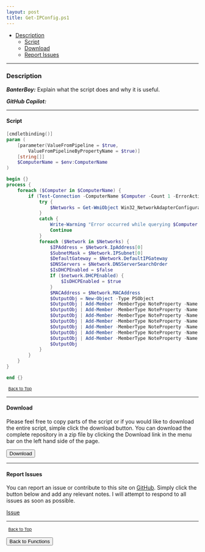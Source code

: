 ```yaml
---
layout: post
title: Get-IPConfig.ps1
---
```


- [Description](#description)
  - [Script](#script)
  - [Download](#download)
  - [Report Issues](#report-issues)

---

### Description

**_BanterBoy:_** Explain what the script does and why it is useful.

**_GitHub Copilot:_**

---

#### Script

```powershell
[cmdletbinding()]
param (
    [parameter(ValueFromPipeline = $true,
        ValueFromPipelineByPropertyName = $true)]
    [string[]]
    $ComputerName = $env:ComputerName
)

begin {}
process {
    foreach ($Computer in $ComputerName) {
        if (Test-Connection -ComputerName $Computer -Count 1 -ErrorAction 0) {
            try {
                $Networks = Get-WmiObject Win32_NetworkAdapterConfiguration -ComputerName $Computer -ErrorAction Stop | Where-Object { $_.IPEnabled }
            }
            catch {
                Write-Warning "Error occurred while querying $Computer."
                Continue
            }
            foreach ($Network in $Networks) {
                $IPAddress = $Network.IpAddress[0]
                $SubnetMask = $Network.IPSubnet[0]
                $DefaultGateway = $Network.DefaultIPGateway
                $DNSServers = $Network.DNSServerSearchOrder
                $IsDHCPEnabled = $false
                If ($network.DHCPEnabled) {
                    $IsDHCPEnabled = $true
                }
                $MACAddress = $Network.MACAddress
                $OutputObj = New-Object -Type PSObject
                $OutputObj | Add-Member -MemberType NoteProperty -Name ComputerName -Value $Computer.ToUpper()
                $OutputObj | Add-Member -MemberType NoteProperty -Name IPAddress -Value $IPAddress
                $OutputObj | Add-Member -MemberType NoteProperty -Name SubnetMask -Value $SubnetMask
                $OutputObj | Add-Member -MemberType NoteProperty -Name Gateway -Value $DefaultGateway
                $OutputObj | Add-Member -MemberType NoteProperty -Name IsDHCPEnabled -Value $IsDHCPEnabled
                $OutputObj | Add-Member -MemberType NoteProperty -Name DNSServers -Value $DNSServers
                $OutputObj | Add-Member -MemberType NoteProperty -Name MACAddress -Value $MACAddress
                $OutputObj
            }
        }
    }
}

end {}
```

<span style="font-size:11px;"><a href="#"><i class="fas fa-caret-up" aria-hidden="true" style="color: white; margin-right:5px;"></i>Back to Top</a></span>

---

#### Download

Please feel free to copy parts of the script or if you would like to download the entire script, simple click the download button. You can download the complete repository in a zip file by clicking the Download link in the menu bar on the left hand side of the page.

<button class="btn" type="submit" onclick="window.open('/PowerShell/functions/ip/Get-IPConfig.ps1')">
    <i class="fa fa-cloud-download-alt">
    </i>
        Download
</button>

---

#### Report Issues

You can report an issue or contribute to this site on <a href="https://github.com/BanterBoy/scripts-blog/issues">GitHub</a>. Simply click the button below and add any relevant notes. I will attempt to respond to all issues as soon as possible.

<!-- Place this tag where you want the button to render. -->

<a class="github-button" href="https://github.com/BanterBoy/scripts-blog/issues/new?title=Get-IPConfig.ps1&body=There is a problem with this function. Please find details below." data-show-count="true" aria-label="Issue BanterBoy/scripts-blog on GitHub">Issue</a>

---

<span style="font-size:11px;"><a href="#"><i class="fas fa-caret-up" aria-hidden="true" style="color: white; margin-right:5px;"></i>Back to Top</a></span>

<a href="/menu/_pages/functions.html">
    <button class="btn">
        <i class='fas fa-reply'>
        </i>
            Back to Functions
    </button>
</a>

[1]: http://ecotrust-canada.github.io/markdown-toc
[2]: https://github.com/googlearchive/code-prettify
